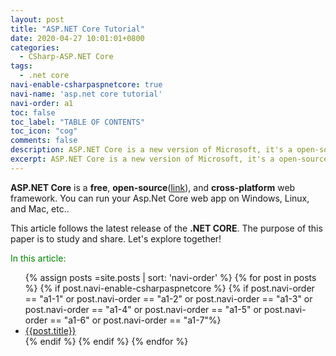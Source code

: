 ```yaml
---
layout: post
title: "ASP.NET Core Tutorial"
date: 2020-04-27 10:01:01+0800
categories:
  - CSharp-ASP.NET Core
tags:
  - .net core
navi-enable-csharpaspnetcore: true
navi-name: 'asp.net core tutorial'
navi-order: a1
toc: false
toc_label: "TABLE OF CONTENTS"
toc_icon: "cog"
comments: false
description: ASP.NET Core is a new version of Microsoft, it's a open-source web framework which can be run on Windows, Mac, Or Linux.
excerpt: ASP.NET Core is a new version of Microsoft, it's a open-source web framework which can be run on Windows, Mac, Or Linux.
---
```


**ASP.NET Core** is a **free**, **open-source**([link][1]), and **cross-platform** web framework. You can run your Asp.Net Core web app on Windows, Linux, and Mac, etc..


This article follows the latest release of the **.NET CORE**. The purpose of this paper is to study and share. Let's explore together!

<!--
https://www.tutorialsteacher.com/core
1. ASP.NET Core and ASP.NET
2. ASP.NET Core runtime illustration
3. 
-->
<!--items-->
<div>
<span style="color: green;">In this article:</span>
<ul>
  {% assign posts =site.posts | sort: 'navi-order' %}
  {% for post in posts %}
    {% if post.navi-enable-csharpaspnetcore %}
      {% if post.navi-order == "a1-1" or
            post.navi-order == "a1-2" or 
            post.navi-order == "a1-3" or 
            post.navi-order == "a1-4" or 
            post.navi-order == "a1-5" or 
            post.navi-order == "a1-6" or 
            post.navi-order == "a1-7"%}
                <li><a href="{{ site.baseurl }}{{ post.url }}" class="item-link">{{post.title}}</a></li>
      {% endif %}
    {% endif %}
  {% endfor %}
</ul>
</div>
<!--items-->

[1]: https://github.com/dotnet/aspnetcore

